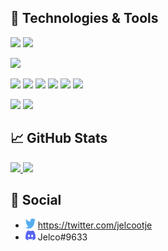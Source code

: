 ## 🔧 Technologies & Tools

![](https://img.shields.io/badge/OS-Windows-informational?style=flat&logo=windows)
![](https://img.shields.io/badge/OS-Ubuntu-informational?style=flat&logo=ubuntu)

![](https://img.shields.io/badge/Editor-Visual_Studio_Code-informational?style=flat&logo=visual_studio_code)

![](https://img.shields.io/badge/Code-Javascript-informational?style=flat&logo=javascript)
![](https://img.shields.io/badge/Code-HTML-informational?style=flat&logo=html5)
![](https://img.shields.io/badge/Code-CSS-informational?style=flat&logo=css3)
![](https://img.shields.io/badge/Code-PHP-informational?style=flat&logo=php)
![](https://img.shields.io/badge/Code-Typescript-informational?style=flat&logo=typescript)
![](https://img.shields.io/badge/Code-GO-informational?style=flat&logo=go)

![](https://img.shields.io/badge/Library-Laravel-informational?style=flat&logo=laravel)
![](https://img.shields.io/badge/Library-React-informational?style=flat&logo=react)

## 📈 GitHub Stats

<a href="https://github.com/Jelcoo/Jelcoo">
  <img src="https://github-readme-stats.vercel.app/api/top-langs/?username=Jelcoo&theme=dark" />
</a>
<a href="https://github.com/Jelcoo/Jelcoo">
  <img src="https://github-readme-stats.vercel.app/api?username=Jelcoo&show_icons=true&theme=dark" />
</a>

## 📱 Social

- <img width="16" height="16" src="https://raw.githubusercontent.com/Jelcoo/Jelcoo/main/twitter.svg" /> https://twitter.com/jelcootje
- <img width="16" height="16" src="https://raw.githubusercontent.com/Jelcoo/Jelcoo/main/discord.svg" /> Jelco#9633
